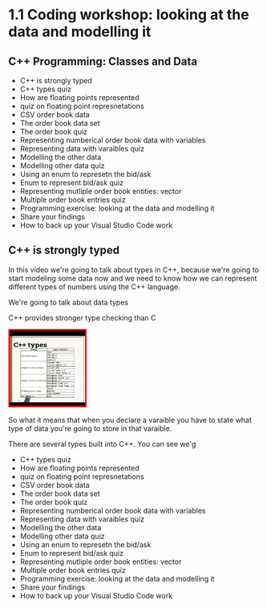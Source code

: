# 1.1 Coding workshop: looking at the data and modelling it

## C++ Programming: Classes and Data

- C++ is strongly typed
- C++ types quiz
- How are floating points represented
- quiz on floating point represnetations
- CSV order book data
- The order book data set
- The order book quiz
- Representing numberical order book data with variables
- Representing data with varaibles quiz
- Modelling the other data
- Modelling other data quiz
- Using an enum to represetn the bid/ask
- Enum to represent bid/ask quiz
- Representing mutliple order book entities: vector
- Multiple order book entries quiz
- Programming exercise: looking at the data and modelling it
- Share your findings
- How to back up your Visual Studio Code work

## C++ is strongly typed

In this video we're going to talk about types in C++, because we're going to start modeling some data now and we need to know how we can represent different types of numbers using the C++ language.

We're going to talk about data types

C++ provides stronger type checking than C

<!-- ![C++ types](../../assets/images/Screenshot_2024-02-14_01-00-01.png) -->

<img src="../../assets/images/Screenshot_2024-02-14_01-00-01.png" style="
    border: solid 3px red;
    width: 150px;
    height: 150px;
">

So what it means that when you declare a varaible you have to state what type of data you're going to store in that varaible.

There are several types built into C++. You can see we'g

- C++ types quiz
- How are floating points represented
- quiz on floating point represnetations
- CSV order book data
- The order book data set
- The order book quiz
- Representing numberical order book data with variables
- Representing data with varaibles quiz
- Modelling the other data
- Modelling other data quiz
- Using an enum to represetn the bid/ask
- Enum to represent bid/ask quiz
- Representing mutliple order book entities: vector
- Multiple order book entries quiz
- Programming exercise: looking at the data and modelling it
- Share your findings
- How to back up your Visual Studio Code work
